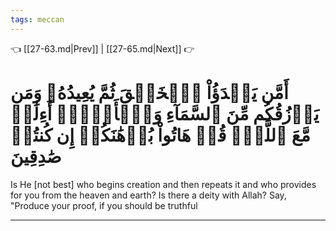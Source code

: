 ```yaml
---
tags: meccan
---
```


👈 [[27-63.md|Prev]] | [[27-65.md|Next]] 👉

# أَمَّن يَبۡدَؤُاْ ٱلۡخَلۡقَ ثُمَّ يُعِيدُهُۥ وَمَن يَرۡزُقُكُم مِّنَ ٱلسَّمَآءِ وَٱلۡأَرۡضِۗ أَءِلَٰهٞ مَّعَ ٱللَّهِۚ قُلۡ هَاتُواْ بُرۡهَٰنَكُمۡ إِن كُنتُمۡ صَٰدِقِينَ

Is He [not best] who begins creation and then repeats it and who provides for you from the heaven and earth? Is there a deity with Allah? Say, "Produce your proof, if you should be truthful

---

